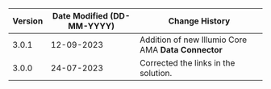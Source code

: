 | **Version** | **Date Modified (DD-MM-YYYY)** | **Change History**                                  |
|-------------|--------------------------------|-----------------------------------------------------|
| 3.0.1       | 12-09-2023                     | Addition of new Illumio Core AMA **Data Connector** |  
| 3.0.0       | 24-07-2023                     | Corrected the links in the solution.  	             |  

